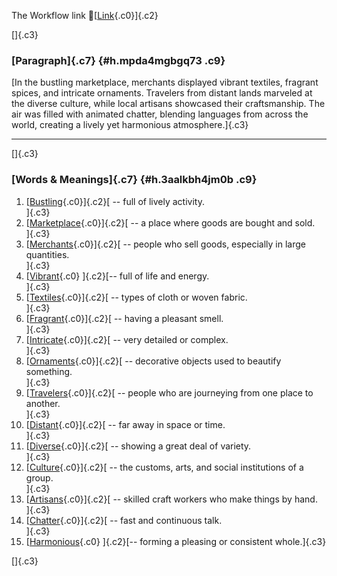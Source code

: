 The Workflow link
👏[[Link](https://www.google.com/url?q=http://www.google.com&sa=D&source=editors&ust=1761042302379547&usg=AOvVaw0W6IaCqixVqE_5LuO1zPuX){.c0}]{.c2}

[]{.c3}

### [Paragraph]{.c7} {#h.mpda4mgbgq73 .c9}

[In the bustling marketplace, merchants displayed vibrant textiles,
fragrant spices, and intricate ornaments. Travelers from distant lands
marveled at the diverse culture, while local artisans showcased their
craftsmanship. The air was filled with animated chatter, blending
languages from across the world, creating a lively yet harmonious
atmosphere.]{.c3}

------------------------------------------------------------------------

[]{.c3}

### [Words & Meanings]{.c7} {#h.3aalkbh4jm0b .c9}

1.  [[Bustling](https://www.google.com/url?q=http://www.google.com&sa=D&source=editors&ust=1761042302381004&usg=AOvVaw1dDrYT_Yl7ZcT6_No6zjug){.c0}]{.c2}[ --
    full of lively activity.\
    ]{.c3}
2.  [[Marketplace](https://www.google.com/url?q=http://www.google.com&sa=D&source=editors&ust=1761042302381290&usg=AOvVaw1TgMfugqztjz4GwJ9zMi5U){.c0}]{.c2}[ --
    a place where goods are bought and sold.\
    ]{.c3}
3.  [[Merchants](https://www.google.com/url?q=http://www.google.com&sa=D&source=editors&ust=1761042302381537&usg=AOvVaw3MBrEE9uOoUe6yoHXLu8jD){.c0}]{.c2}[ --
    people who sell goods, especially in large quantities.\
    ]{.c3}
4.  [[Vibrant](https://www.google.com/url?q=http://www.google.com&sa=D&source=editors&ust=1761042302381810&usg=AOvVaw1Hfw1SXUT1ErwL58gdQ7ws){.c0}
    ]{.c2}[-- full of life and energy.\
    ]{.c3}
5.  [[Textiles](https://www.google.com/url?q=http://www.google.com&sa=D&source=editors&ust=1761042302382090&usg=AOvVaw28BsKsgLIlGqzso5ZKwf4p){.c0}]{.c2}[ --
    types of cloth or woven fabric.\
    ]{.c3}
6.  [[Fragrant](https://www.google.com/url?q=http://www.google.com&sa=D&source=editors&ust=1761042302382353&usg=AOvVaw1nyWjHVxlNgw9LNZ2Lr0kA){.c0}]{.c2}[ --
    having a pleasant smell.\
    ]{.c3}
7.  [[Intricate](https://www.google.com/url?q=http://www.google.com&sa=D&source=editors&ust=1761042302382623&usg=AOvVaw0oWF_YuZ5jukn1jzZB6cJ9){.c0}]{.c2}[ --
    very detailed or complex.\
    ]{.c3}
8.  [[Ornaments](https://www.google.com/url?q=http://www.google.com&sa=D&source=editors&ust=1761042302382822&usg=AOvVaw1tP3Kt-MIJoiOk5CQ0VRiF){.c0}]{.c2}[ --
    decorative objects used to beautify something.\
    ]{.c3}
9.  [[Travelers](https://www.google.com/url?q=http://www.google.com&sa=D&source=editors&ust=1761042302383169&usg=AOvVaw0JkO4JeumBKowGFsRao89N){.c0}]{.c2}[ --
    people who are journeying from one place to another.\
    ]{.c3}
10. [[Distant](https://www.google.com/url?q=http://www.google.com&sa=D&source=editors&ust=1761042302383451&usg=AOvVaw1Jzwpu5GRcjIgR9f2KOlvA){.c0}]{.c2}[ --
    far away in space or time.\
    ]{.c3}
11. [[Diverse](https://www.google.com/url?q=http://www.google.com&sa=D&source=editors&ust=1761042302383733&usg=AOvVaw2199ryrQpqV5L4A-9M8gcX){.c0}]{.c2}[ --
    showing a great deal of variety.\
    ]{.c3}
12. [[Culture](https://www.google.com/url?q=http://www.google.com&sa=D&source=editors&ust=1761042302384227&usg=AOvVaw21gp3AdlUX4mcbVp6APv76){.c0}]{.c2}[ --
    the customs, arts, and social institutions of a group.\
    ]{.c3}
13. [[Artisans](https://www.google.com/url?q=http://www.google.com&sa=D&source=editors&ust=1761042302384549&usg=AOvVaw3Fp9NFJTsq5UA-txtiuHFj){.c0}]{.c2}[ --
    skilled craft workers who make things by hand.\
    ]{.c3}
14. [[Chatter](https://www.google.com/url?q=http://www.google.com&sa=D&source=editors&ust=1761042302384810&usg=AOvVaw2aRRoovckb3e2zyx1wbyrz){.c0}]{.c2}[ --
    fast and continuous talk.\
    ]{.c3}
15. [[Harmonious](https://www.google.com/url?q=http://www.google.com&sa=D&source=editors&ust=1761042302385102&usg=AOvVaw3YO2OvOhetdeJ_Ge2cfZKX){.c0}
    ]{.c2}[-- forming a pleasing or consistent whole.]{.c3}

[]{.c3}
